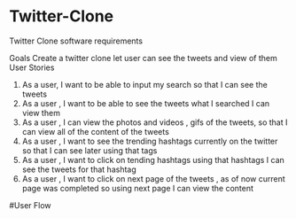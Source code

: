 # Twitter-Clone
Twitter Clone software requirements

Goals
        Create a twitter clone let user can see the tweets and view of them
User Stories 
1.  As a user, I want to be able to input my search so that I can see the tweets
2.  As a user , I want to be able to see the tweets what I searched I can view them
3.   As a user , I can view the photos and videos , gifs of the tweets, so that I can view all of the content of the tweets
4.  As a user , I want to see the trending hashtags currently on the twitter so that I can see later using that tags
5.  As a user , I want to click on tending hashtags using that hashtags I can see the tweets for that hashtag
6.  As a user , I want to click on next page of the tweets , as of now current page was completed so using next page I can view the content

#User Flow
    
 
 
 

 
